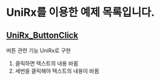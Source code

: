 # UniRx를 이용한 예제 목록입니다.

## [UniRx_ButtonClick](https://github.com/twozeronine/UniRx_Study/blob/main/Assets/UniRx_Practice_Scripts/UniRx_ButtonClick.cs)

버튼 관련 기능 UniRx로 구현

1. 클릭하면 텍스트의 내용 바뀜
2. 세번을 클릭해야 텍스트의 내용이 바뀜
